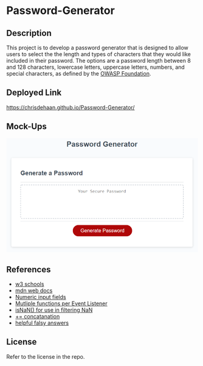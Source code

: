 # Password-Generator

## Description

This project is to develop a password generator that is designed to allow users to select the the length and types of characters that they would like included in their password. The options are a password length between 8 and 128 characters, lowercase letters, uppercase letters, numbers, and special characters, as defined by the <a href="https://owasp.org/www-community/password-special-characters">OWASP Foundation</a>.

## Deployed Link

https://chrisdehaan.github.io/Password-Generator/

## Mock-Ups

![mock-up of deployed site](./Assets/img/03-javascript-homework-demo.png)

## References

- <a href="https://www.w3schools.com/">w3 schools</a>
- <a href="https://developer.mozilla.org/en-US/docs/Learn">mdn web docs</a>
- <a href="https://www.tutorialspoint.com/How-to-limit-an-HTML-input-box-so-that-it-only-accepts-numeric-input#:~:text=We%20use%20the%20%3Cinput%20type,get%20a%20numeric%20input%20field">Numeric input fields</a>
- <a href="https://stackoverflow.com/questions/25028853/addeventlistener-two-functions">Mutliple functions per Event Listener</a>
- <a href="https://developer.mozilla.org/en-US/docs/Web/JavaScript/Reference/Global_Objects/isNaN">isNaN() for use in filtering NaN</a>
- <a href="https://stackoverflow.com/questions/1288095/append-to-string-variable">+= concatanation</a>
- <a href="https://stackoverflow.com/questions/37167380/in-if-statement-undefined-equals-with-false">helpful falsy answers</a>

## License

Refer to the license in the repo.